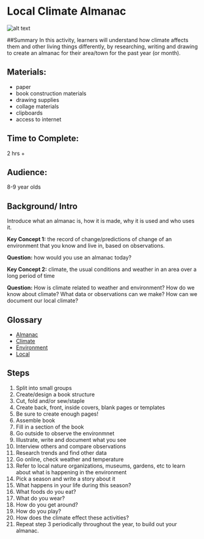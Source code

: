 # Local Climate Almanac
![alt text](https://media.mnn.com/assets/images/2012/09/FarmersAlmanac_m_0918.jpg.560x0_q80_crop-smart.jpg "Almanac")

##Summary
In this activity, learners will understand how climate affects them and other living things differently, by researching, writing and drawing to create an almanac for their area/town for the past year (or month). 

## Materials: 
* paper
* book construction materials
* drawing supplies
* collage materials
* clipboards
* access to internet

## Time to Complete: 
2 hrs +

## Audience: 
8-9 year olds

## Background/ Intro
Introduce what an almanac is, how it is made, why it is used and who uses it. 

**Key Concept 1:** the record of change/predictions of change of an environment that you know and live in, based on observations. 

**Question:** how would you use an almanac today? 

**Key Concept 2:** climate, the usual conditions and weather in an area over a long period of time 

**Question:** How is climate related to weather and environment? How do we know about climate? What data or observations can we make? How can we document our local climate? 

## Glossary
* [Almanac](http://www.dictionary.com/browse/almanac)
* [Climate](http://www.dictionary.com/browse/climate?s=t)
* [Environment](http://www.dictionary.com/browse/environment?s=t)
* [Local](http://www.dictionary.com/browse/local?s=t)

## Steps
1. Split into small groups
2. Create/design a book structure
  1. Cut, fold and/or sew/staple
  2. Create back, front, inside covers, blank pages or templates
  3. Be sure to create enough pages!
3. Assemble book
4. Fill in a section of the book
  1. Go outside to observe the environmnet
  2. Illustrate, write and document what you see
5. Interview others and compare observations
6. Research trends and find other data
  1. Go online, check weather and temperature 
  2. Refer to local nature organizations, museums, gardens, etc to learn about what is happening in the environment 
7. Pick a season and write a story about it
  1. What happens in your life during this season? 
  2. What foods do you eat? 
  3. What do you wear? 
  4. How do you get around?
  5. How do you play? 
  6. How does the climate effect these activities?
8. Repeat step 3 periodically throughout the year, to build out your almanac.
